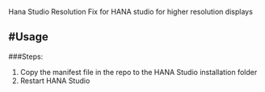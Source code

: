 Hana Studio Resolution Fix
 for HANA studio for higher resolution displays

#Usage
----------------
###Steps:
1. Copy the manifest file in the repo to the HANA Studio installation folder
2. Restart HANA Studio
